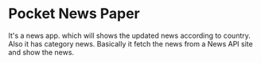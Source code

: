 # Pocket News Paper
It's a news app. which will shows the updated news according to country. Also it has category news. Basically it fetch the news from a News API site and show the news.
